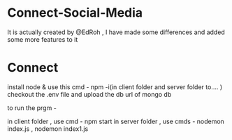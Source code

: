 # Connect-Social-Media
It is actually created by @EdRoh , I have made some differences and added some more features to it


# Connect
install node &
use this cmd - npm -i(in client folder and server folder to.... )
checkout the .env file and upload the db url of mongo db

to run the prgm - 

in client folder , use cmd - npm start
in server folder , use cmds - nodemon index.js , nodemon index1.js
